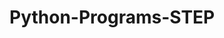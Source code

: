 # Python-Programs-STEP
       
  
                
                       
                        
                                 
         
    
 
